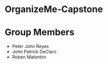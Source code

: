 # OrganizeMe-Capstone

<h1>Group Members</h1>
<ul>
  <li>Peter John Reyes</li>
  <li>John Patrick DeClaro</li>
  <li>Roben Matimtim</li>
</ul>
